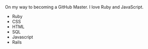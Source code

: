 On my way to becoming a GitHub Master. I love Ruby and JavaScript.
* Ruby
* CSS
* HTML
* SQL
* Javascript
* Rails
